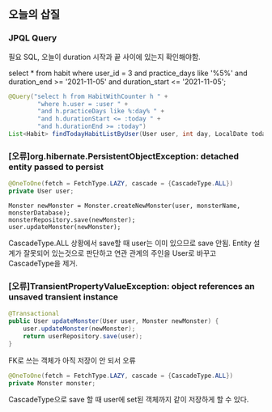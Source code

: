 ## 오늘의 삽질

### JPQL Query 

필요 SQL, 오늘이 duration 시작과 끝 사이에 있는지 확인해야함.

select * from habit
where user_id = 3
and practice_days like '%5%'
and duration_end >= '2021-11-05'
and duration_start <= '2021-11-05';

```java
@Query("select h from HabitWithCounter h " +
        "where h.user = :user " +
        "and h.practiceDays like %:day% " +
        "and h.durationStart <= :today " +
        "and h.durationEnd >= :today")
List<Habit> findTodayHabitListByUser(User user, int day, LocalDate today);
```



### [오류]org.hibernate.PersistentObjectException: detached entity passed to persist

```java
@OneToOne(fetch = FetchType.LAZY, cascade = {CascadeType.ALL})
private User user;
```

```
Monster newMonster = Monster.createNewMonster(user, monsterName, monsterDatabase);
monsterRepository.save(newMonster);
user.updateMonster(newMonster);
```

CascadeType.ALL 상황에서 save할 때 user는 이미 있으므로 save 안됨.
Entity 설계가 잘못되어 있는것으로 판단하고 연관 관계의 주인을 User로 바꾸고 CascadeType을 제거.

### [오류]TransientPropertyValueException: object references an unsaved transient instance

```java
@Transactional
public User updateMonster(User user, Monster newMonster) {
    user.updateMonster(newMonster);
    return userRepository.save(user);
}
```

FK로 쓰는 객체가 아직 저장이 안 되서 오류

```java
@OneToOne(fetch = FetchType.LAZY, cascade = {CascadeType.ALL})
private Monster monster;
```

CascadeType으로 save 할 때 user에 set된 객체까지 같이 저장하게 할 수 있다.





